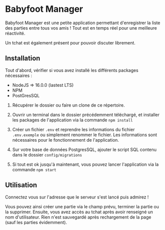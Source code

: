 # Babyfoot Manager

Babyfoot Manager est une petite application permettant d'enregistrer la liste des parties entre tous vos amis ! Tout est en temps réel pour une meilleure réactivité.

Un tchat est également présent pour pouvoir discuter librement.

## Installation

Tout d'abord, vérifier si vous avez installé les différents packages nécessaires :

* NodeJS => 16.0.0 (lastest LTS)
* NPM
* PostGresSQL

1. Récupérer le dossier ou faire un clone de ce répertoire.

2. Ouvrir un terminal dans le dossier précédemment téléchargé, et installer les packages de l'application via la commande `npm install`

3. Créer un fichier `.env` et reprendre les informations du fichier `.env.exemple` ou simplement renommer le fichier. Les informations sont nécessaires pour le fonctionnement de l'application.

4. Sur votre base de données PostgresSQL, ajouter le script SQL contenu dans le dossier `config/migrations`

5. Si tout est ok jusqu'à maintenant, vous pouvez lancer l'application via la commande `npm start`


## Utilisation

Connectez vous sur l'adresse que le serveur s'est lancé puis admirez !

Vous pouvez ainsi créer une partie via le champ prévu, terminer la partie ou la supprimer.
Ensuite, vous avez accès au tchat après avoir renseigné un nom d'utilisateur. Rien n'est sauvegardé après rechargement de la page (sauf les parties évidemment).


